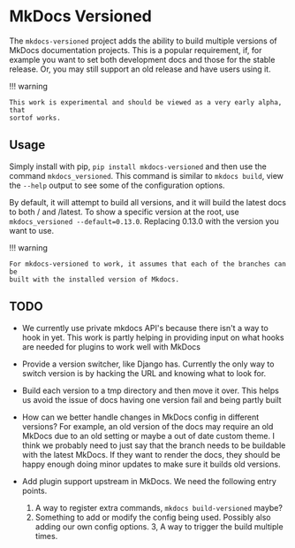 # MkDocs Versioned

The `mkdocs-versioned` project adds the ability to build multiple versions of
MkDocs documentation projects. This is a popular requirement, if, for example
you want to set both development docs and those for the stable release. Or, you
may still support an old release and have users using it.


!!! warning

    This work is experimental and should be viewed as a very early alpha, that
    sortof works.


## Usage

Simply install with pip, `pip install mkdocs-versioned` and then use the command
`mkdocs_versioned`. This command is similar to `mkdocs build`, view the `--help`
output to see some of the configuration options.

By default, it will attempt to build all versions, and it will build the latest
docs to both / and /latest. To show a specific version at the root, use
`mkdocs_versioned --default=0.13.0`. Replacing 0.13.0 with the version you want
to use.


!!! warning

    For mkdocs-versioned to work, it assumes that each of the branches can be
    built with the installed version of Mkdocs.


## TODO

- We currently use private mkdocs API's because there isn't a way to hook in
yet. This work is partly helping in providing input on what hooks are needed
for plugins to work well with MkDocs

- Provide a version switcher, like Django has. Currently the only way to switch
version is by hacking the URL and knowing what to look for.

- Build each version to a tmp directory and then move it over. This helps us
avoid the issue of docs having one version fail and being partly built

- How can we better handle changes in MkDocs config in different versions?
For example, an old version of the docs may require an old MkDocs due to an
old setting or maybe a out of date custom theme. I think we probably need to
just say that the branch needs to be buildable with the latest MkDocs. If they
want to render the docs, they should be happy enough doing minor updates to
make sure it builds old versions.

- Add plugin support upstream in MkDocs. We need the following entry points.

    1. A way to register extra commands, `mkdocs build-versioned` maybe?
    2. Something to add or modify the config being used. Possibly also adding
       our own config options.
    3, A way to trigger the build multiple times.
